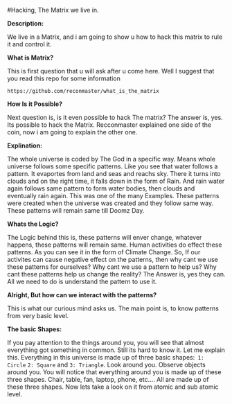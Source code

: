 #Hacking, The Matrix we live in.

**Description:**

We live in a Matrix, and i am going to show u how to hack this matrix to rule it and control it.

**What is Matrix?**

This is first question that u will ask after u come here. Well I suggest that you read this repo for some information 

`https://github.com/reconmaster/what_is_the_matrix`

**How Is it Possible?**

Next question is, is it even possible to hack The matrix?
The answer is, yes. Its possible to hack the Matrix.
Recconmaster explained one side of the coin, now i am going to explain the other one.

**Explination:**

The whole universe is coded by The God in a specific way. Means whole universe follows some specific patterns. Like you see that water follows a pattern. It evaportes from land and seas and reachs sky. There it turns into clouds and on the right time, it falls down in the form of Rain. And rain water again follows same pattern to form water bodies, then clouds and eventually rain again.
This was one of the many Examples. These patterns were created when the universe was created and they follow same way. These patterns will remain same till Doomz Day. 

**Whats the Logic?**

The Logic behind this is, these patterns will enver change, whatever happens, these patterns will remain same. Human activities do effect these patterns. As you can see it in the form of Climate Change. 
So, If our activites can cause negative effect on the patterns, then why cant we use these patterns for ourselves? 
Why cant we use a pattern to help us?
Why cant these patterns help us change the reality?
The Answer is, yes they can. All we need to do is understand the pattern to use it.

**Alright, But how can we interact with the patterns?**


This is what our curious mind asks us. The main point is, to know patterns from very basic level. 

**The basic Shapes:**

If you pay attention to the things around you, you will see that almost everything got something in common. Still its hard to know it. 
Let me explain this.
Everything in this universe is made up of three basic shapes:` 1: Circle` `2: Square` and `3: Triangle`.
Look around you. Observe objects around you. You will notice that everything around you is made up of these three shapes. Chair, table, fan, laptop, phone, etc.... All are made up of these three shapes.
Now lets take a look on it from atomic and sub atomic level.

